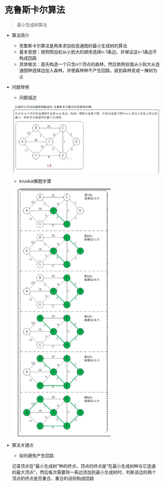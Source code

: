 # 克鲁斯卡尔算法
> 最小生成树算法
- 算法简介
    + 克鲁斯卡尔算法是用来求加权连通图的最小生成树的算法
    + 基本思想：按照照加权从小到大的顺序选择n-1条边，并保证这n-1条边不构成回路
    + 具体做法：首先构造一个只含n个顶点的森林，然后依照权值从小到大从连通图种选择边加入森林，并使森林种不产生回路，直到森林变成一棵树为止
- 问题举例
    + 问题描述
    
    ![问题描述](./photos/eg.PNG)
    + kruskal解题步骤
    
    ![kruskal图解](./photos/eg1.PNG)
    
- 算法关键点
    + 如何避免产生回路
    
    记录顶点在“最小生成树”种的终点，顶点的终点是“在最小生成树种与它连通的最大顶点”，然后每次需要将一条边添加到最小生成树时，判断该边的两个顶点的终点是否重合，重合的话则构成回路